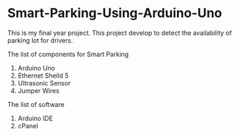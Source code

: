 # Smart-Parking-Using-Arduino-Uno
This is my final year project. This project develop to detect the availability of parking lot for drivers. 

The list of components for Smart Parking
1. Arduino Uno
2. Ethernet Sheild 5
3. Ultrasonic Sensor
4. Jumper Wires

The list of software
1. Arduino IDE
2. cPanel 


